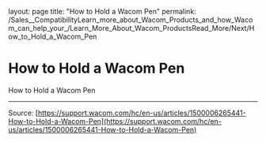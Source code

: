 layout: page
title: "How to Hold a Wacom Pen"
permalink: /Sales__CompatibilityLearn_more_about_Wacom_Products_and_how_Wacom_can_help_your_/Learn_More_About_Wacom_ProductsRead_More/Next/How_to_Hold_a_Wacom_Pen

# How to Hold a Wacom Pen

How to Hold a Wacom Pen

---
Source: [https://support.wacom.com/hc/en-us/articles/1500006265441-How-to-Hold-a-Wacom-Pen](https://support.wacom.com/hc/en-us/articles/1500006265441-How-to-Hold-a-Wacom-Pen)
